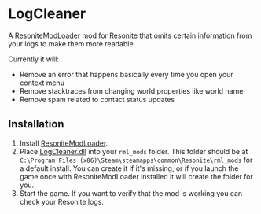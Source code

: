 # LogCleaner

A [ResoniteModLoader](https://github.com/resonite-modding-group/ResoniteModLoader) mod for [Resonite](https://resonite.com/) that omits certain information from your logs to make them more readable.

Currently it will:
- Remove an error that happens basically every time you open your context menu
- Remove stacktraces from changing world properties like world name
- Remove spam related to contact status updates

## Installation
1. Install [ResoniteModLoader](https://github.com/resonite-modding-group/ResoniteModLoader).
2. Place [LogCleaner.dll](https://github.com/art0007i/LogCleaner/releases/latest/download/LogCleaner.dll) into your `rml_mods` folder. This folder should be at `C:\Program Files (x86)\Steam\steamapps\common\Resonite\rml_mods` for a default install. You can create it if it's missing, or if you launch the game once with ResoniteModLoader installed it will create the folder for you.
3. Start the game. If you want to verify that the mod is working you can check your Resonite logs.
